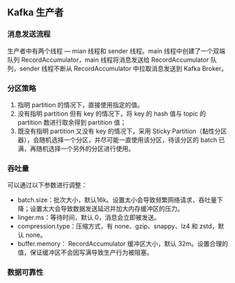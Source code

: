 ## Kafka 生产者

### 消息发送流程

生产者中有两个线程 — mian 线程和 sender 线程。main 线程中创建了一个双端队列 RecordAccumulator，main 线程将消息发送给 RecordAccumulator 队列，sender 线程不断从 RecordAccumulator 中拉取消息发送到 Kafka Broker。



### 分区策略
1. 指明 partition 的情况下，直接使用指定的值。
2. 没有指明 partition 但有 key 的情况下，将 key 的 hash 值与 topic 的 partition 数进行取余得到 partition 值；
3. 既没有指明 partition 又没有 key 的情况下，采用 Sticky Partition（黏性分区器），会随机选择一个分区，并尽可能一直使用该分区，待该分区的 batch 已满，再随机选择一个另外的分区进行使用。



### 吞吐量

可以通过以下参数进行调整：

- batch.size：批次大小，默认16k。设置太小会导致频繁网络请求，吞吐量下降；设置太大会导致数据发送延迟并加大内存缓冲区的压力。
- linger.ms：等待时间，默认 0，消息会立即被发送。
- compression.type：压缩方式，有 none、gzip、snappy、lz4 和 zstd，默认 none。
- buffer.memory： RecordAccumulator 缓冲区大小，默认 32m。设置合理的值，保证缓冲区不会因写满导致生产行为被阻塞。



### 数据可靠性

